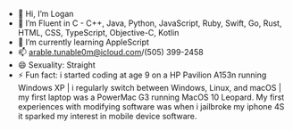 - 👋 Hi, I’m Logan
- 👀 I’m Fluent in C - C++, Java, Python, JavaScript, Ruby, Swift, Go, Rust, HTML, CSS, TypeScript, Objective-C, Kotlin
- 🌱 I’m currently learning AppleScript
- 📫 arable.tunable0m@icloud.com/‪(505) 399-2458‬
- 😄 Sexuality: Straight
- ⚡ Fun fact: i started coding at age 9 on a HP Pavilion A153n running Windows XP | i regularly switch between Windows, Linux, and macOS | my first laptop was a PowerMac G3
running MacOS 10 Leopard. My first experiences with modifying software was when i jailbroke my iphone 4S it sparked my interest in mobile device software.
